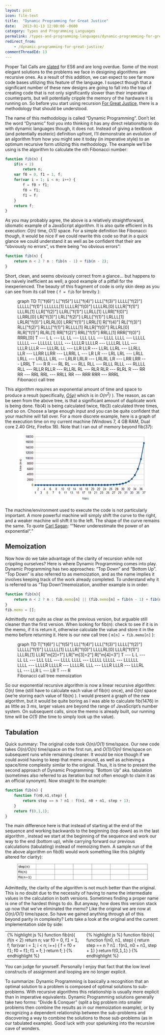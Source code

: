 ```yaml
---
layout: post
icon: file-text
title:  "Dynamic Programming for Great Justice"
date:   2013-01-13 12:00:00 -0600
category: Types and Programming Languages
permalink: /types-and-programming-languages/dynamic-programming-for-great-justice
redirect_from:
    - /dynamic-programming-for-great-justice/
commentThreadId: 13
---
```


Proper Tail Calls are [slated](http://wiki.ecmascript.org/doku.php?id=harmony:proper_tail_calls) for ES6 and are long overdue. Some of the most elegant solutions to the problems we face in designing algorithms are recursive ones. As a result of this addition, we can expect to see far more code bases utilizing this feature of the language. I suspect though that a significant number of these new designs are going to fall into the trap of creating code that is not only significantly slower than their imperative counterparts, but will potentially cripple the memory of the hardware it is running on. So before you start using recursion [For Great Justice](https://en.wikipedia.org/wiki/For_Great_Justice), there is a methodology that should be understood.

The name of this methodology is called “Dynamic Programming”. Don’t let the word “Dynamic” fool you into thinking it has any direct relationship to do with dynamic languages though, it does not. Instead of giving a textbook (and potentially esoteric) definition upfront, I’ll demonstrate an evolution of an algorithm from how you might see it today (in imperative style) to an optimum recursive form utilizing this methodology. The example we’ll be using is the algorithm to calculate the nth Fibonacci number:

```js
function fib(n) {
    if(n < 2)
        return n;
    var f0 = 0, f1 = 1, f;
    for(var i = 1; i < n; i++) {
        f = f0 + f1;
        f0 = f1;
        f1 = f;
    }
    return f;
}
```

As you may probably agree,  the above is a relatively straightforward, idiomatic example of a JavaScript algorithm. It is also quite efficient in its execution: *O(n)* time, *O(1)* space. For a simple definition like Fibonacci though, it would be nice if we could rewrite this code so that in a quick glance we could understand it as well as be confident that their are “obviously no errors”, vs there being “no obvious errors”:

```js
function fib(n) {
    return n < 2 ? n : fib(n - 1) + fib(n - 2);
}
```

Short, clean, and seems obviously correct from a glance… but happens to be naively inefficient as well; a good example of a pitfall for the inexperienced.  The beauty of this fragment of code is only skin deep as you can see from its call tree ( `f = fib` for brevity ):

<figure>
  <div class="mermaid">
  graph TD
      T["f(6)"]
      L["f(5)"]
      LL["f(4)"]
      LLL["f(3)"]
      LLLL["f(2)"]
      LLLLL["f(1)"]
      LLLLLL[1]
      LLLLR["f(0)"]
      LLLLRL[0]
      LLLR["f(1)"]
      LLLRL[1]
      LLR["f(2)"]
      LLRL["f(1)"]
      LLRLL[1]
      LLRR["f(0)"]
      LLRRL[0]
      LR["f(3)"]
      LRL["f(2)"]
      LRLL["f(1)"]
      LRLLL[1]
      LRLR["f(0)"]
      LRLRL[0]
      LRR["f(1)"]
      LRRL[1]
      R["f(4)"]
      RL["f(3)"]
      RLL["f(2)"]
      RLLL["f(1)"]
      RLLLL[1]
      RLLR["f(0)"]
      RLLRL[0]
      RLR["f(1)"]
      RLRL[1]
      RR["f(2)"]
      RRL["f(1)"]
      RRLL[1]
      RRR["f(0)"]
      RRRL[0]
      T --- L
      L --- LL
      LL --- LLL
      LLL --- LLLL
      LLLL --- LLLLL
      LLLLL --- LLLLLL
      LLLL --- LLLLR
      LLLLR --- LLLLRL
      LLL --- LLLR
      LLLR --- LLLRL
      LL --- LLR
      LLR --- LLRL
      LLRL --- LLRLL
      LLR --- LLRR
      LLRR --- LLRRL
      L --- LR
      LR --- LRL
      LRL --- LRLL
      LRLL --- LRLLL
      LRL --- LRLR
      LRLR --- LRLRL
      LR --- LRR
      LRR --- LRRL
      T --- R
      R --- RL
      RL --- RLL
      RLL --- RLLL
      RLLL --- RLLLL
      RLL --- RLLR
      RLLR --- RLLRL
      RL --- RLR
      RLR --- RLRL
      R --- RR
      RR --- RRL
      RRL --- RRLL
      RR --- RRR
      RRR --- RRRL
  </div>
  <figcaption>Fibonacci call tree</figcaption>
</figure>

This algorithm requires an exponential amount of time and space to produce a result (specifically, [*O(φ)*](https://en.wikipedia.org/wiki/Golden_ratio) which is in *O(n<sup>2</sup>)* ). The reason, as can be seen from the above tree, is that a significant amount of duplicate work is being done. fib(4) is being calculated twice, fib(3) calculated three times, and so on. Choose a large enough input and you can be quite confident that your machine will fall over. For a more discrete example, here is a graph of the execution time on my current machine (Windows 7, 4 GB RAM, Dual core 2.40 GHz, Firefox 18). Note that I ran out of memory beyond fib(37):

<figure>
    <img src="/media-library/dynamic-programming/recFibvsTime.png" alt="Recursive Fib vs time">
</figure>

The machine/environment used to execute the code is not particularly important. A more powerful machine will simply shift the curve to the right, and a weaker machine will shift it to the left. The shape of the curve remains the same. To quote [Carl Sagan](https://en.wikipedia.org/wiki/Carl_Sagan): <q cite="https://en.wikipedia.org/wiki/Carl_Sagan">“Never underestimate the power of an exponential“.</q>

## Memoization

Now how do we take advantage of the clarity of recursion while not crippling ourselves? Here is where Dynamic Programming comes into play. Dynamic Programming has two approaches: “Top Down” and “Bottom Up”. “Top Down” is also referred to as memoization, and as the name implies it involves keeping track of the work already completed. To understand why it is referred to as “Top Down”/memoization, another example is in order:

```js
function fib(n){
    return n < 2 ? n : fib.memo[n] || (fib.memo[n] = fib(n - 1) + fib(n - 2))
}
fib.memo = [];
```

Admittedly not quite as clear as the previous version, but arguable still cleaner than the first version.  When looking for fib(n): check to see if it is in the memo,  if it is return it, otherwise calculate the value and store it in the memo before returning it. Here is our new call tree ( `m[n] = fib.memo[n]` ):

<figure>
  <div class="mermaid">
  graph TD
      T["f(6)"]
      L["f(5)"]
      LL["f(4)"]
      LLL["f(3)"]
      LLLL["f(2)"]
      LLLLL["f(1)"]
      LLLLLL[1]
      LLLLR["f(0)"]
      LLLLRL[0]
      LLLR["f(1)"]
      LLLRL[1]
      LLR["m[2]=1"]
      LR["m[3]=2"]
      R["m[4]=3"]
      T --- L
      L --- LL
      LL --- LLL
      LLL --- LLLL
      LLLL --- LLLLL
      LLLLL --- LLLLLL
      LLLL --- LLLLR
      LLLLR --- LLLLRL
      LLL --- LLLR
      LLLR --- LLLRL
      LL --- LLR
      L --- LR
      T --- R
  </div>
  <figcaption>Fibonacci call tree memoization</figcaption>
</figure>

So our exponential recursive algorithm is now a linear recursive algorithm: *O(n)* time (still have to calculate each value of fib(n) once), and *O(n)* space (we’re storing each value of fib(n) ). I would present a graph of the new algorithm, but it would be quite boring as I was able to calculate fib(1476) in as little as 3 ms, larger values are beyond the range of JavaScript’s number system. On subsequent calls, since the memo is already built, our running time will be *O(1)* (the time to simply look up the value).

## Tabulation

Quick summary:  The original code took *O(n)/O(1)* time/space. Our new code takes *O(n)/O(n)* time/space on the first run, and *O(1)/O(n)* time/space on subsequent runs while remaining cleaner.  It would be nice though if we could avoid having to keep that memo around, as well as achieving a space/time complexity similar to the original. Thus, it is time to present the second approach of Dynamic Programming: “Bottom Up” aka. tabulation (sometimes also referred to as iteration but not often enough to claim it as an official synonym). Now straight to the example:

```js
function fib(n) {
    function f(n0,n1,step) {
        return step == n ? n1 : f(n1, n0 + n1, step + 1);
    }
    return f(0,1,1);
}
```

The main difference here is that instead of starting at the end of the sequence and working backwards to the beginning (top down) as in the last algorithm , instead we start at  the beginning of the sequence and work our way to the end (bottom up), while carrying forward our previous calculations (tabulating) instead of memoizing them. A sample run of the the above algorithm on fib(6) would work something like this (slightly altered for clarity):

<figure>
    <img src="/media-library/dynamic-programming/fib-tabulation.gif" alt="Fibonacci Tabulation">
</figure>

Admittedly, the clarity of the algorithm is not much better than the original. This is no doubt due to the necessity of having to name the intermediate values in the calculation in both versions. Sometimes finding a proper name is one of the hardest things to do.  But anyway, how does this version stack up now that we’ve eliminated the memo?  Like the original we are now at *O(n)/O(1)* time/space. So have we gained anything through all of this beyond parity in complexity? Lets take a look at the original and the current implementation side by side:

<table>
<tr>
<td>
{% highlight js %}
function fib(n){
    if(n < 2)
        return n;
    var f0 = 0, f1 = 1, f;
    for(var i = 1; i < n; i++) {
        f = f0 + f1;
        f0 = f1;
        f1 = f;
    }
    return f;
}
{% endhighlight %}
</td>
<td>
{% highlight js %}
function fib(n){
    function f(n0, n1, step) {
        return step == n ? n1 : f(n1, n0 + n1, step + 1)
    }
    return f(0,1,1)
}
{% endhighlight %}
</td>
</tr>
</table>

You can judge for yourself. Personally I enjoy that fact that the low level constructs of  assignment and looping are no longer explicit.

To summarize: Dynamic Programming is basically a recognition that an optimal solution to a problem is composed of optimal solutions to sub-problems. With recursive algorithms this relationship is usually more explicit than in imperative equivalents. Dynamic Programming solutions generally take two forms:  “Divide & Conquer” (split a big problem into smaller problems then combine the results as in our memoization example), or by recognizing a dependent relationship between the sub-problems and discovering a way to combine the solutions to those sub-problems  (as in our tabulated example). Good luck with your spelunking into the recursive cave of wonders.
